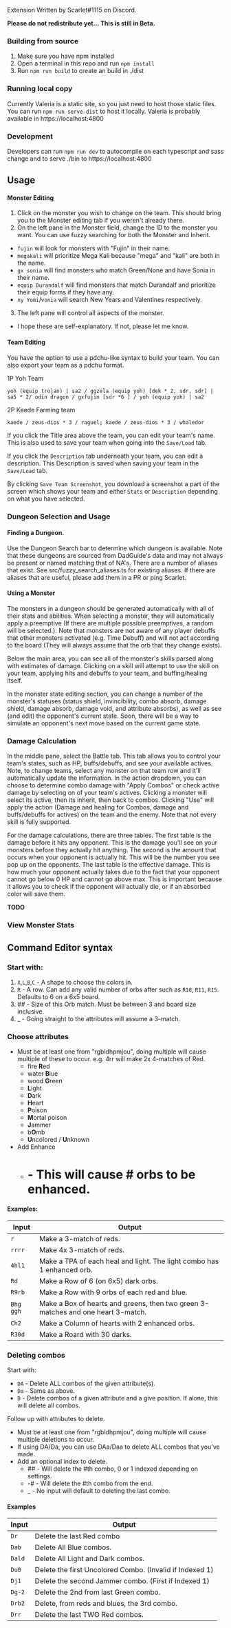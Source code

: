 Extension Written by Scarlet#1115 on Discord.

**Please do not redistribute yet... This is still in Beta.**

### Building from source
1. Make sure you have npm installed
2. Open a terminal in this repo and run `npm install`
3. Run `npm run build` to create an build in ./dist

### Running local copy
Currently Valeria is a static site, so you just need to host those static files. You can run `npm run serve-dist` to host it locally. Valeria is probably available in https://localhost:4800

### Development
Developers can run `npm run dev` to autocompile on each typescript and sass change and to serve ./bin to https://localhost:4800

## Usage

#### Monster Editing

1. Click on the monster you wish to change on the team.  This should bring you to the Monster editing tab if you weren't already there.
2. On the left pane in the Monster field, change the ID to the monster you want.  You can use fuzzy searching for both the Monster and Inherit.
  * `fujin` will look for monsters with "Fujin" in their name.
  * `megakali` will prioritize Mega Kali because "mega" and "kali" are both in the name.
  * `gx sonia` will find monsters who match Green/None and have Sonia in their name.
  * `equip Durandalf` will find monsters that match Durandalf and prioritize their equip forms if they have any.
  * `ny Yomi`/`vonia` will search New Years and Valentines respectively.
3. The left pane will control all aspects of the monster.
  * I hope these are self-explanatory.  If not, please let me know.

#### Team Editing

You have the option to use a pdchu-like syntax to build your team.  You can also export your team as a pdchu format.

1P Yoh Team
```
yoh (equip trojan) | sa2 / ggzela (equip yoh) [dek * 2, sdr, sdr] | sa5 * 2/ odin dragon / gxfujin [sdr *6 ] / yoh (equip yoh) | sa2
```

2P Kaede Farming team
```
kaede / zeus-dios * 3 / raguel; kaede / zeus-dios * 3 / whaledor
```

If you click the Title area above the team, you can edit your team's name.  This is also used to save your team when going into the `Save/Load` tab.

If you click the `Description` tab underneath your team, you can edit a description.  This Description is saved when saving your team in the `Save/Load` tab.

By clicking `Save Team Screenshot`, you download a screenshot a part of the screen which shows your team and either `Stats` or `Description` depending on what you have selected.

### Dungeon Selection and Usage

#### Finding a Dungeon.

Use the Dungeon Search bar to determine which dungeon is available.  Note that these dungeons are sourced from DadGuide's data and may not always be present or named matching that of NA's.  There are a number of aliases that exist.  See src/fuzzy_search_aliases.ts for existing aliases. If there are aliases that are useful, please add them in a PR or ping Scarlet.

#### Using a Monster

The monsters in a dungeon should be generated automatically with all of their stats and abilities. When selecting a monster, they will automatically apply a preemptive (If there are multiple possible preemptives, a random will be selected.).  Note that monsters are not aware of any player debuffs that other monsters activated (e.g. Time Debuff) and will not act according to the board (They will always assume that the orb that they change exists).

Below the main area, you can see all of the monster's skills parsed along with estimates of damage.  Clicking on a skill will attempt to use the skill on your team, applying hits and debuffs to your team, and buffing/healing itself.

In the monster state editing section, you can change a number of the monster's statuses (status shield, invincibility, combo absorb, damage shield, damage absorb, damage void, and attribute absorbs), as well as see (and edit) the opponent's current state.  Soon, there will be a way to simulate an opponent's next move based on the current game state.

### Damage Calculation

In the middle pane, select the Battle tab.  This tab allows you to control your team's states, such as HP, buffs/debuffs, and see your available actives.  Note, to change teams, select any monster on that team row and it'll automatically update the information.  In the action dropdown, you can choose to determine combo damage with "Apply Combos" or check active damage by selecting on of your team's actives.  Clicking a monster will select its active, then its inherit, then back to combos.  Clicking "Use" will apply the action (Damage and healing for Combos, damage and buffs/debuffs for actives) on the team and the enemy.  Note that not every skill is fully supported.

For the damage calculations, there are three tables.  The first table is the damage before it hits any opponent. This is the damage you'll see on your monsters before they actually hit anything.  The second is the amount that occurs when your opponent is actually hit.  This will be the number you see pop up on the opponents. The last table is the effective damage. This is how much your opponent actually takes due to the fact that your opponent cannot go below 0 HP and cannot go above max. This is important because it allows you to check if the opponent will actually die, or if an absorbed color will save them.

**TODO**

### View Monster Stats

## Command Editor syntax

### Start with:

1. `X`,`L`,`B`,`C` - A shape to choose the colors in.
2. `R`    - A row.  Can add any valid number of orbs after such as
   `R10`, `R11`, `R15`. Defaults to 6 on a 6x5 board.
4. \##   - Size of this Orb match. Must be between 3 and board size inclusive.
5. _ - Going straight to the attributes will assume a 3-match.

### Choose attributes

  * Must be at least one from "rgbldhpmjou", doing multiple will cause multiple of these to occur. e.g. 4rr will make 2x 4-matches of Red.
    * fire **R**ed
    * water **B**lue
    * wood **G**reen
    * **L**ight
    * **D**ark
    * **H**eart
    * **P**oison
    * **M**ortal poison
    * **J**ammer
    * b**O**mb
    * **U**ncolored / **U**nknown
  * Add Enhance
    * #      - This will cause # orbs to be enhanced.

#### Examples:

|Input|Output|
|-----|---|
|`r`| Make a 3-match of reds. |
|`rrrr`| Make 4x 3-match of reds. |
|`4hl1`|Make a TPA of each heal and light. The light combo has 1 enhanced orb.|
|`Rd`| Make a Row of 6 (on 6x5) dark orbs. |
|`R9rb`|Make a Row with 9 orbs of each red and blue.|
|`Bhg ggh`|Make a Box of hearts and greens, then two green 3-matches and one heart 3-match.|
|`Ch2`|Make a Column of hearts with 2 enhanced orbs.|
|`R30d`|Make a Roard with 30 darks.|


### Deleting combos
Start with:

 * `DA`  - Delete ALL combos of the given attribute(s).
 * `Da`  - Same as above.
 * `D`   - Delete combos of a given attribute and a give position. If alone, this will delete all combos.

Follow up with attributes to delete.

 * Must be at least one from "rgbldhpmjou", doing multiple will cause multiple deletions to occur.
 * If using DA/Da, you can use DAa/Daa to delete ALL combos that you've made.
 * Add an optional index to delete.
   * \##  - Will delete the #th combo, 0 or 1 indexed depending on settings.
   * -# - Will delete the #th combo from the end.
   * _  - No input will default to deleting the last combo.

#### Examples

|Input|Output|
|-----|---|
|`Dr`| Delete the last Red combo |
|`Dab`| Delete All Blue combos. |
|`Dald`| Delete All Light and Dark combos.|
|`Du0`| Delete the first Uncolored Combo. (Invalid if Indexed 1) |
|`Dj1`|Delete the second Jammer combo. (First if Indexed 1)|
|`Dg-2`| Delete the 2nd from last Green combo.|
|`Drb2`| Delete, from reds and blues, the 3rd combo.|
|`Drr`| Delete the last TWO Red combos.|

